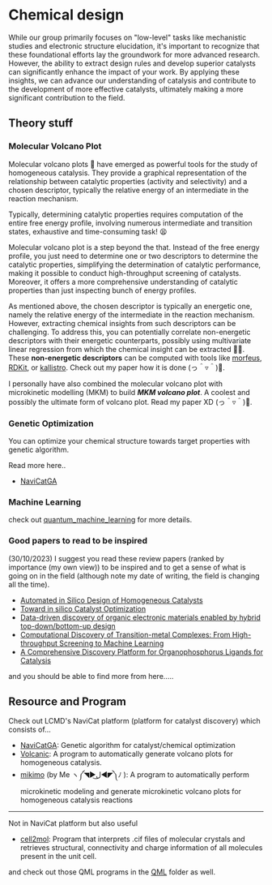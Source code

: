 # Chemical design

While our group primarily focuses on "low-level" tasks like mechanistic studies and electronic structure elucidation, it's important to recognize that these foundational efforts lay the groundwork for more advanced research. However, the ability to extract design rules and develop superior catalysts can significantly enhance the impact of your work. By applying these insights, we can advance our understanding of catalysis and contribute to the development of more effective catalysts, ultimately making a more significant contribution to the field. 


## Theory stuff


### Molecular Volcano Plot


Molecular volcano plots 🌋 have emerged as powerful tools for the study of homogeneous catalysis. They provide a graphical representation of the relationship between catalytic properties (activity and selectivity) and a chosen descriptor, typically the relative energy of an intermediate in the reaction mechanism.


Typically, determining catalytic properties requires computation of the entire free energy profile, involving numerous intermediate and transition states, exhaustive and time-consuming task! 😫


Molecular volcano plot is a step beyond the that. Instead of the free energy profile, you just need to determine one or two descriptors to determine the catalytic properties, simplifying the determination of catalytic performance, making it possible to conduct high-throughput screening of catalysts. Moreover, it offers a more comprehensive understanding of catalytic properties than just inspecting bunch of energy profiles.

As mentioned above, the chosen descriptor is typically an energetic one, namely the relative energy of the intermediate in the reaction mechanism. However, extracting chemical insights from such descriptors can be challenging. To address this, you can potentially correlate non-energetic descriptors with their energetic counterparts, possibly using multivariate linear regression from which the chemical insight can be extracted 🧪✨. These **non-energetic descriptors** can be computed with tools like [morfeus](https://digital-chemistry-laboratory.github.io/morfeus/), [RDKit](https://www.rdkit.org/), or [kallistro](https://ehjc.gitbook.io/kallisto/). Check out my paper how it is done (っ＾▿＾)💨.

I personally have also combined the molecular volcano plot with microkinetic modelling (MKM) to build ***MKM volcano plot***. A coolest and possibly the ultimate form of volcano plot. Read my paper XD (っ＾▿＾)💨.


### Genetic Optimization

You can optimize your chemical structure towards target properties with genetic algorithm.

Read more here..
- [NaviCatGA](https://chemistry-europe.onlinelibrary.wiley.com/doi/full/10.1002/cmtd.202100107)

### Machine Learning

check out [quantum_machine_learning](../quantum_machine_learning/README.md) for more details.



### Good papers to read to be inspired
(30/10/2023)
I suggest you read these review papers (ranked by importance (my own view)) to be inspired and to get a sense of what is going on in the field (although note my date of writing, the field is changing all the time).
-  [Automated in Silico Design of Homogeneous Catalysts](https://pubs.acs.org/doi/10.1021/acscatal.9b04952)
- [Toward in silico Catalyst Optimization](https://www.chimia.ch/chimia/article/view/6270)
- [Data-driven discovery of organic electronic materials enabled by hybrid top-down/bottom-up design](https://chemrxiv.org/engage/chemrxiv/article-details/638a772292f084b6bd248b36)
- [Computational Discovery of Transition-metal Complexes: From High-throughput Screening to Machine Learning](https://pubs.acs.org/doi/full/10.1021/acs.chemrev.1c00347)
- [A Comprehensive Discovery Platform for Organophosphorus Ligands for Catalysis](https://pubs.acs.org/doi/full/10.1021/jacs.1c09718)

and you should be able to find more from here.....


## Resource and Program

Check out LCMD's NaviCat platform  (platform for catalyst discovery) which consists of...

- [NaviCatGA](https://github.com/lcmd-epfl/NaviCatGA): Genetic algorithm for catalyst/chemical optimization
- [Volcanic](https://github.com/lcmd-epfl/volcanic): A program to automatically generate volcano plots for homogeneous catalysis.
- [mikimo](https://github.com/lcmd-epfl/mikimo) (by Me ヽ༼◥▶ل͜◀◤༽ﾉ ): A program to automatically perform microkinetic modeling and generate microkinetic volcano plots for homogeneous catalysis reactions

-------------------------------
Not in NaviCat platform but also useful
- [cell2mol](https://github.com/lcmd-epfl/cell2mol): Program that interprets .cif files of molecular crystals and retrieves structural, connectivity and charge information of all molecules present in the unit cell.

and check out those QML programs in the [QML](../quantum_machine_learning/README.md) folder as well.